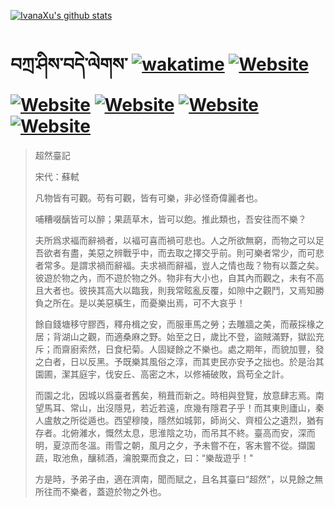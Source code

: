 [![IvanaXu's github stats](https://github-readme-stats.vercel.app/api?username=IvanaXu&theme=shadow_red)](https://github.com/anuraghazra/github-readme-stats)
# བཀྲ་ཤིས་བདེ་ལེགས་	[![wakatime](https://wakatime.com/badge/user/5043ee4a-e361-4607-9d47-d557f2005d05.svg)](https://wakatime.com/@5043ee4a-e361-4607-9d47-d557f2005d05)	[![Website](https://img.shields.io/website?label=&up_color=orange&up_message=Tianchi&url=https%3A%2F%2Fshields.io)](https://tianchi.aliyun.com/home/science/scienceDetail?userId=1095279182618)	[![Website](https://img.shields.io/website?label=&up_color=green&up_message=Yuque&url=https%3A%2F%2Fshields.io)](https://www.yuque.com/ivanaxu)	[![Website](https://img.shields.io/website?label=&up_color=yellow&up_message=Leetcode&url=https%3A%2F%2Fshields.io)](https://leetcode.cn/u/ivanaxu)	[![Website](https://img.shields.io/website?label=&up_color=violet&up_message=AIstudio&url=https%3A%2F%2Fshields.io)](https://aistudio.baidu.com/aistudio/personalcenter/thirdview/979775)	[![Website](https://img.shields.io/website?label=&up_color=red&up_message=Gitee&url=https%3A%2F%2Fshields.io)](https://gitee.com/IvanaXu)
> 超然臺記
> 
> 宋代：蘇軾 
> 
> 凡物皆有可觀。苟有可觀，皆有可樂，非必怪奇偉麗者也。
> 
> 哺糟啜醨皆可以醉；果蔬草木，皆可以飽。推此類也，吾安往而不樂？
> 
> 夫所爲求褔而辭禍者，以褔可喜而禍可悲也。人之所欲無窮，而物之可以足吾欲者有盡，美惡之辨戰乎中，而去取之擇交乎前。則可樂者常少，而可悲者常多。是謂求禍而辭褔。夫求禍而辭褔，豈人之情也哉？物有以蓋之矣。彼遊於物之內，而不遊於物之外。物非有大小也，自其內而觀之，未有不高且大者也。彼挾其高大以臨我，則我常眩亂反覆，如隙中之觀鬥，又焉知勝負之所在。是以美惡橫生，而憂樂出焉，可不大哀乎！
> 
> 餘自錢塘移守膠西，釋舟楫之安，而服車馬之勞；去雕牆之美，而蔽採椽之居；背湖山之觀，而適桑麻之野。始至之日，歲比不登，盜賊滿野，獄訟充斥；而齋廚索然，日食杞菊。人固疑餘之不樂也。處之期年，而貌加豐，發之白者，日以反黑。予既樂其風俗之淳，而其吏民亦安予之拙也。於是治其園圃，潔其庭宇，伐安丘、高密之木，以修補破敗，爲苟全之計。
> 
> 而園之北，因城以爲臺者舊矣，稍葺而新之。時相與登覽，放意肆志焉。南望馬耳、常山，出沒隱見，若近若遠，庶幾有隱君子乎！而其東則廬山，秦人盧敖之所從遁也。西望穆陵，隱然如城郭，師尚父、齊桓公之遺烈，猶有存者。北俯濰水，慨然太息，思淮陰之功，而吊其不終。臺高而安，深而明，夏涼而冬溫。雨雪之朝，風月之夕，予未嘗不在，客未嘗不從。擷園蔬，取池魚，釀秫酒，瀹脫粟而食之，曰：“樂哉遊乎！"
> 
> 方是時，予弟子由，適在濟南，聞而賦之，且名其臺曰“超然”，以見餘之無所往而不樂者，蓋遊於物之外也。
>
